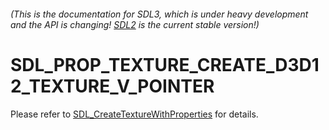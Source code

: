 ###### (This is the documentation for SDL3, which is under heavy development and the API is changing! [SDL2](https://wiki.libsdl.org/SDL2/) is the current stable version!)
# SDL_PROP_TEXTURE_CREATE_D3D12_TEXTURE_V_POINTER

Please refer to [SDL_CreateTextureWithProperties](SDL_CreateTextureWithProperties) for details.

